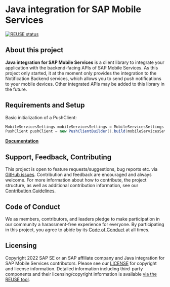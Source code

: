 # Java integration for SAP Mobile Services

[![REUSE status](https://api.reuse.software/badge/github.com/SAP/java-integration-for-sap-mobile-services)](https://api.reuse.software/info/github.com/SAP/java-integration-for-sap-mobile-services)

## About this project

**Java integration for SAP Mobile Services** is a client library to integrate your application with the backend-facing APIs of SAP Mobile Services. As this project only started, it at the moment only provides the integration to the Notification Backend services, which allows you to send push notifications to your mobile devices. Other integrated APIs may be added to this library in the future.

## Requirements and Setup

<!--
The Java integration for SAP Mobile Services can simply be included as a Maven dependency:

```xml
<dependency>
    <groupId>//ENTER GROUP ID//</groupId>
    <artifactId>//ENTER ARTIFACT ID//</artifactId>
    <version>//ENTER LATEST BUILD VERSION//</version>
</dependency>
```
-->

Basic initialization of a PushClient:

```java
MobileServicesSettings mobileServicesSettings = MobileServicesSettings.fromResource("mobileservices.json");
PushClient pushClient = new PushClientBuilder().build(mobileServicesSettings);
```

**[Documentation](link.to.the.docs)**

## Support, Feedback, Contributing

This project is open to feature requests/suggestions, bug reports etc. via [GitHub issues](https://github.com/SAP/java-integration-for-sap-mobile-services/issues). Contribution and feedback are encouraged and always welcome. For more information about how to contribute, the project structure, as well as additional contribution information, see our [Contribution Guidelines](CONTRIBUTING.md).

## Code of Conduct

We as members, contributors, and leaders pledge to make participation in our community a harassment-free experience for everyone. By participating in this project, you agree to abide by its [Code of Conduct](CODE_OF_CONDUCT.md) at all times.

## Licensing

Copyright 2022 SAP SE or an SAP affiliate company and Java integration for SAP Mobile Services contributors. Please see our [LICENSE](LICENSE) for copyright and license information. Detailed information including third-party components and their licensing/copyright information is available [via the REUSE tool](https://api.reuse.software/info/github.com/SAP/java-integration-for-sap-mobile-services).
